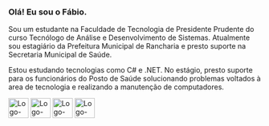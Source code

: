 ### Olá! Eu sou o Fábio.

Sou um estudante na Faculdade de Tecnologia de Presidente Prudente do curso Tecnólogo de Análise e Desenvolvimento de Sistemas. Atualmente sou estagiário da Prefeitura Municipal de Rancharia e presto suporte na Secretaria Municipal de Saúde.

Estou estudando tecnologias como C# e .NET. No estágio, presto suporte para os funcionários do Posto de Saúde solucionando problemas voltados à area de tecnologia e realizando a manutenção de computadores.  

<!-- [![Anurag's GitHub stats](https://github-readme-stats.vercel.app/api?username=fabioab1&theme=dracula)](https://github.com/anuraghazra/github-readme-stats)

[![Anurag's GitHub stats](https://github-readme-stats.vercel.app/api/top-langs?username=fabioab1&theme=dracula&langs_count=4)](https://github.com/anuraghazra/github-readme-stats) -->

<div style="display: inline_block">
  <img align="center" alt="Logo-Cs" height="40" width="40" src="https://upload.wikimedia.org/wikipedia/commons/1/17/C_Sharp_Icon.png">
  <img align="center" alt="Logo-Python" height="40" width="40" src="https://cdn.iconscout.com/icon/free/png-256/free-python-3521655-2945099.png">
  <img align="center" alt="Logo-HTML5" height="40" width="40" src="https://upload.wikimedia.org/wikipedia/commons/thumb/3/38/HTML5_Badge.svg/800px-HTML5_Badge.svg.png">
  <img align="center" alt="Logo-CSS3" height="40" width="40" src="https://upload.wikimedia.org/wikipedia/commons/thumb/6/62/CSS3_logo.svg/800px-CSS3_logo.svg.png">
</div>
